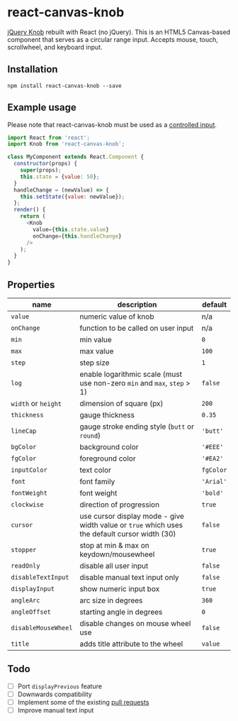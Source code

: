 # react-canvas-knob

[jQuery Knob](https://github.com/aterrien/jQuery-Knob) rebuilt with React (no jQuery). This is an HTML5 Canvas-based component that serves as a circular range input. Accepts mouse, touch, scrollwheel, and keyboard input.

## Installation
`npm install react-canvas-knob --save`

## Example usage
Please note that react-canvas-knob must be used as a [controlled input](https://facebook.github.io/react/docs/forms.html#controlled-components).
```js
import React from 'react';
import Knob from 'react-canvas-knob';

class MyComponent extends React.Component {
  constructor(props) {
    super(props);
    this.state = {value: 50};
  }
  handleChange = (newValue) => {
    this.setState({value: newValue});
  };
  render() {
    return (
      <Knob
        value={this.state.value}
        onChange={this.handleChange}
      />
    );
  }
}
```

## Properties
| name | description | default |
|------|-------------|---------|
|`value`|numeric value of knob|n/a|
|`onChange`|function to be called on user input|n/a|
|`min`|min value|`0`|
|`max`|max value|`100`|
|`step`|step size|`1`|
|`log`|enable logarithmic scale (must use non-zero `min` and `max`, `step` > 1)|`false`|
|`width` or `height`|dimension of square (px)|`200`|
|`thickness`|gauge thickness|`0.35`|
|`lineCap`|gauge stroke ending style (`butt` or `round`)|`'butt'`|
|`bgColor`|background color|`'#EEE'`|
|`fgColor`|foreground color|`'#EA2'`|
|`inputColor`|text color|`fgColor`|
|`font`|font family|`'Arial'`|
|`fontWeight`|font weight|`'bold'`|
|`clockwise`|direction of progression|`true`|
|`cursor`|use cursor display mode - give width value or `true` which uses the default cursor width (30)|`false`|
|`stopper`|stop at min & max on keydown/mousewheel|`true`|
|`readOnly`|disable all user input|`false`|
|`disableTextInput`|disable manual text input only|`false`|
|`displayInput`|show numeric input box|`true`|
|`angleArc`|arc size in degrees|`360`|
|`angleOffset`|starting angle in degrees|`0`|
|`disableMouseWheel`|disable changes on mouse wheel use|`false`|
|`title`|adds title attribute to the wheel|`value`|

## Todo
- [ ] Port `displayPrevious` feature
- [ ] Downwards compatibility
- [ ] Implement some of the existing [pull requests](https://github.com/aterrien/jQuery-Knob/pulls)
- [ ] Improve manual text input
